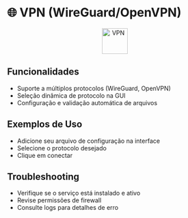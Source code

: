 # 🌐 VPN (WireGuard/OpenVPN)

<p align="center">
  <img src="https://img.icons8.com/fluency/96/vpn.png" alt="VPN" width="60"/>
</p>

## Funcionalidades
- Suporte a múltiplos protocolos (WireGuard, OpenVPN)
- Seleção dinâmica de protocolo na GUI
- Configuração e validação automática de arquivos

## Exemplos de Uso
- Adicione seu arquivo de configuração na interface
- Selecione o protocolo desejado
- Clique em conectar

## Troubleshooting
- Verifique se o serviço está instalado e ativo
- Revise permissões de firewall
- Consulte logs para detalhes de erro
